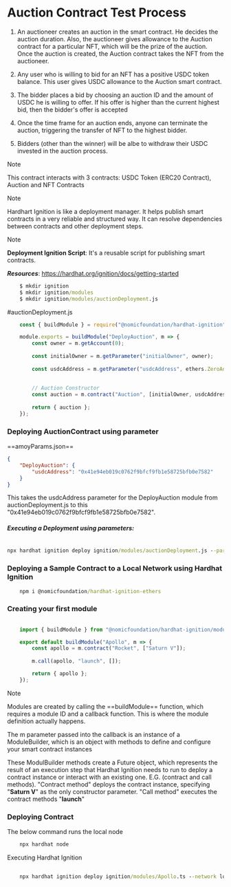 # Auction Contract Test Process

1. An auctioneer creates an auction in the smart contract. He decides the auction duration. Also, the auctioneer gives allowance to the Auction contract for a particular NFT, which will be the prize of the auction. Once the auction is created, the Auction contract takes the NFT from the auctioneer.

2. Any user who is willing to bid for an NFT has a positive USDC token balance. This user gives USDC allowance to the Auction smart contract.

3. The bidder places a bid by choosing an auction ID and the amount of USDC he is willing to offer. If his offer is higher than the current highest bid, then the bidder's offer is accepted

4. Once the time frame for an auction ends, anyone can terminate the auction, triggering the transfer of NFT to the highest bidder.

5. Bidders (other than the winner) will be albe to withdraw their USDC invested in the auction process.

> [!NOTE]
> This contract interacts with 3 contracts: USDC Token (ERC20 Contract), Auction and NFT Contracts

> [!NOTE]
> Hardhart Ignition is like a deployment manager. It helps publish smart contracts in a very reliable and structured way. It can resolve dependencies between contracts and other deployment steps.

> [!NOTE]
> **Deployment Ignition Script**: It's a reusable script for publishing smart contracts.
> 
> ***Resources***: https://hardhat.org/ignition/docs/getting-started


```` cmd
	$ mkdir ignition
	$ mkdir ignition/modules
	$ mkdir ignition/modules/auctionDeployment.js
````

#auctionDeployment.js

```` javascript
	const { buildModule } = require("@nomicfoundation/hardhat-ignition");

	module.exports = buildModule("DeployAuction", m => {
		const owner = m.getAccount(0);
		
		const initialOwner = m.getParameter("initialOwner", owner);
		
		const usdcAddress = m.getParameter("usdcAddress", ethers.ZeroAddress);
		
		  
		// Auction Constructor
		const auction = m.contract("Auction", [initialOwner, usdcAddress]);
		
		return { auction };
	});
````

### **Deploying AuctionContract using parameter**

==amoyParams.json==

```` json
{
	"DeployAuction": {
		"usdcAddress": "0x41e94eb019c0762f9bfcf9fb1e58725bfb0e7582"
	}
}
````

This takes the usdcAddress parameter for the DeployAuction module from auctionDeployment.js to  this "0x41e94eb019c0762f9bfcf9fb1e58725bfb0e7582".

##### **Executing a Deployment using parameters:**

```` cmd

npx hardhat ignition deploy ignition/modules/auctionDeployment.js --paramaters ignition/amoyParams.json
````


### **Deploying a Sample Contract to a Local Network using Hardhat Ignition**

```` cmd
	npm i @nomicfoundation/hardhat-ignition-ethers 
````

### **Creating your first module**

```` typescript
	
	import { buildModule } from "@nomicfoundation/hardhat-ignition/modules";

	export default buildModule("Apollo", m => {
		const apollo = m.contract("Rocket", ["Saturn V"]);
	
		m.call(apollo, "launch", []);

		return { apollo };
	});
````

> [!NOTE]
> Modules are created by calling the ==buildModule== function, which requires a module ID and a callback function. This is where the module definition actually happens.
> 
> The m parameter passed into the callback is an instance of a ModuleBuilder, which is an object with methods to define and configure your smart contract instances

These ModulBuilder methods create a Future object, which represents the result of an execution step that Hardhat Ignition needs to run to deploy a contract instance or interact with an existing one. E.G. (contract and call methods). "Contract method" deploys the contract instance, specifying "**Saturn V**" as the only constructor parameter. "Call method" executes the contract methods "**launch**"

### Deploying Contract

The below command runs the local node

``` cmd
	npx hardhat node
```

Executing Hardhat Ignition

```` cmd
	
	npx hardhat ignition deploy ignition/modules/Apollo.ts --network localhost
````
